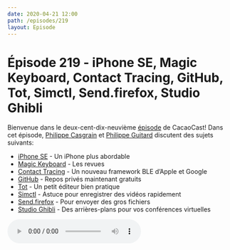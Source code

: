 ```yaml
---
date: 2020-04-21 12:00
path: /episodes/219
layout: Episode
---
```

# Épisode 219 - iPhone SE, Magic Keyboard, Contact Tracing, GitHub, Tot, Simctl, Send.firefox, Studio Ghibli
<p>Bienvenue dans le deux-cent-dix-neuvi&egrave;me&nbsp;<a href="https://archive.org/download/cacaocast/cacaocast_219.mp3" title="CacaoCast Episode 219">épisode</a> de CacaoCast! Dans cet épisode, <a href="http://www.twitter.com/philippec" title="Philippe Casgrain sur Twitter">Philippe Casgrain</a> et <a href="http://www.twitter.com/cacaocast" title="Philippe Guitard sur Twitter">Philippe Guitard</a> discutent des sujets suivants:</p>
<ul>
<li><a href="https://www.apple.com/ca/fr/iphone-se/" title="iPhone SE">iPhone SE</a> - Un iPhone plus abordable</li>
<li><a href="https://www.apple.com/ca/fr/ipad-keyboards/" title="Magic Keyboard">Magic Keyboard</a> - Les revues</li>
<li><a href="https://www.apple.com/newsroom/2020/04/apple-and-google-partner-on-covid-19-contact-tracing-technology/" title="Contact Tracing">Contact Tracing</a> - Un nouveau framework BLE d’Apple et Google</li>
<li><a href="https://www.theverge.com/2020/4/14/21219982/github-team-subscription-price-cut-free-features-announce" title="GitHub">GitHub</a> - Repos privés maintenant gratuits</li>
<li><a href="https://tot.rocks" title="Tot">Tot</a> - Un petit éditeur bien pratique</li>
<li><a href="https://twitter.com/dimsumthinking/status/1249456145108013057" title="Simctl">Simctl</a> - Astuce pour enregistrer des vidéos rapidement</li>
<li><a href="https://send.firefox.com" title="Send.firefox">Send.firefox</a> - Pour envoyer des gros fichiers</li>
<li><a href="https://twitter.com/kosamari/status/1249883218926592000" title="Studio Ghibli">Studio Ghibli</a> - Des arrières-plans pour vos conférences virtuelles</li>
</ul>
<p><audio controls><source src="https://archive.org/download/cacaocast/cacaocast_219.mp3" type="audio/mpeg"><source src="https://archive.org/download/cacaocast/cacaocast_219.mp3" type="audio/mp4">Votre navigateur ne supporte pas l'élément audio / Your browser does not support the audio element.</audio></p>
